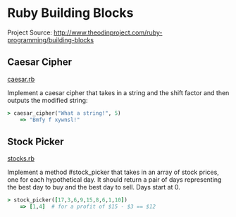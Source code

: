 # Ruby Building Blocks

Project Source: http://www.theodinproject.com/ruby-programming/building-blocks

## Caesar Cipher

[caesar.rb](https://github.com/craftykate/odin-project/blob/master/03_ruby_building_blocks/ceasar.rb)

Implement a caesar cipher that takes in a string and the shift factor and then outputs the modified string:

```ruby
> caesar_cipher("What a string!", 5)
    => "Bmfy f xywnsl!"
```

## Stock Picker

[stocks.rb](https://github.com/craftykate/odin-project/blob/master/03_ruby_building_blocks/stocks.rb)

Implement a method #stock_picker that takes in an array of stock prices, one for each hypothetical day. It should return a pair of days representing the best day to buy and the best day to sell. Days start at 0.

```ruby
> stock_picker([17,3,6,9,15,8,6,1,10])
    => [1,4]  # for a profit of $15 - $3 == $12
```